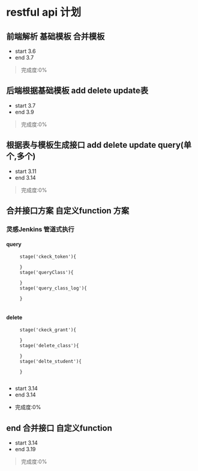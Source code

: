 # restful api 计划

## 前端解析 基础模板 合并模板
+ start 3.6
+ end 3.7
> 完成度:0%

## 后端根据基础模板 add delete update表
+ start 3.7
+ end  3.9
> 完成度:0%

## 根据表与模板生成接口 add delete update query(单个,多个)
+ start 3.11
+ end 3.14
> 完成度:0%

## 合并接口方案  自定义function 方案
### 灵感Jenkins 管道式执行
#### query
``` 
     stage('ckeck_token'){

     }
     stage('queryClass'){

     }
     stage('query_class_log'){
          
     }
     
```
#### delete
``` 
     stage('ckeck_grant'){

     }
     stage('delete_class'){

     }
     stage('delte_student'){
          
     }
     
```
+ start 3.14
+ end 3.14
- 完成度:0%

## end 合并接口 自定义function
+ start 3.14
+ end 3.19
> 完成度:0%

